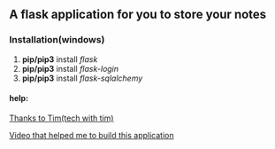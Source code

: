 <h2><strong>A flask application for you to store your notes</strong></h2>

<h3>Installation(windows)</h3>

1.  **pip/pip3** install _flask_
2.  **pip/pip3** install _flask-login_
3.  **pip/pip3** install _flask-sqlalchemy_

<h4>help: </h4>

<a></a>

[Thanks to Tim(tech with tim)](https://www.youtube.com/channel/UC4JX40jDee_tINbkjycV4Sg)

[Video that helped me to build this application](https://www.youtube.com/watch?v=dam0GPOAvVI&list=PLzMcBGfZo4-kNEPqSOaglnUZz3D2R4OzY)
